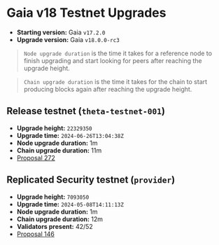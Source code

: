 # Gaia v18 Testnet Upgrades

* **Starting version:** Gaia `v17.2.0`
* **Upgrade version:** Gaia `v18.0.0-rc3`

> `Node upgrade duration` is the time it takes for a reference node to finish upgrading and start looking for peers after reaching the upgrade height.

> `Chain upgrade duration` is the time it takes for the chain to start producing blocks again after reaching the upgrade height.


## Release testnet (`theta-testnet-001`)

* **Upgrade height:** `22329350`
* **Upgrade time:** `2024-06-26T13:04:38Z`
* **Node upgrade duration:** 1m
* **Chain upgrade duration:** 11m
* [Proposal 272](https://explorer.polypore.xyz/theta-testnet-001/gov/272)

## Replicated Security testnet (`provider`)

* **Upgrade height:** `7093050`
* **Upgrade time:** `2024-05-08T14:11:13Z`
* **Node upgrade duration:** 1m
* **Chain upgrade duration:** 12m
* **Validators present:** 42/52
* [Proposal 146](https://explorer.polypore.xyz/provider/gov/146)
